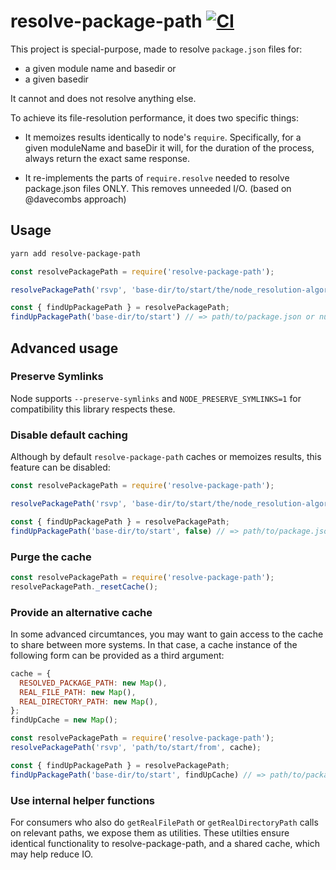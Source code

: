 # resolve-package-path [![CI](https://github.com/stefanpenner/resolve-package-path/workflows/CI/badge.svg)](https://github.com/stefanpenner/resolve-package-path/actions/workflows/ci.yml)

This project is special-purpose, made to resolve `package.json` files for:

  - a given module name and basedir or
  - a given basedir

It cannot and does not resolve anything else.

To achieve its file-resolution performance, it does two specific things:

- It memoizes results identically to node's `require`. Specifically,
  for a given moduleName and baseDir it will, for the duration of the process,
  always return the exact same response.

- It re-implements the parts of `require.resolve` needed to resolve package.json
  files ONLY. This removes unneeded I/O. (based on @davecombs approach)

## Usage

```sh
yarn add resolve-package-path
```

```js
const resolvePackagePath = require('resolve-package-path');

resolvePackagePath('rsvp', 'base-dir/to/start/the/node_resolution-algorithm-from') // => /path/to/rsvp.json or null

const { findUpPackagePath } = resolvePackagePath;
findUpPackagePath('base-dir/to/start') // => path/to/package.json or null
```

## Advanced usage

### Preserve Symlinks

Node supports `--preserve-symlinks` and `NODE_PRESERVE_SYMLINKS=1` for compatibility this library respects these.

### Disable default caching

Although by default `resolve-package-path` caches or memoizes results, this feature can be disabled:

```js
const resolvePackagePath = require('resolve-package-path');

resolvePackagePath('rsvp', 'base-dir/to/start/the/node_resolution-algorithm-from', false) // => uncached result /path/to/rsvp.json or null

const { findUpPackagePath } = resolvePackagePath;
findUpPackagePath('base-dir/to/start', false) // => path/to/package.json or null
```

### Purge the cache

```js
const resolvePackagePath = require('resolve-package-path');
resolvePackagePath._resetCache();
```

### Provide an alternative cache

In some advanced circumtances, you may want to gain access to the cache to share between more systems.
In that case, a cache instance of the following form can be provided as a third argument:

```js
cache = {
  RESOLVED_PACKAGE_PATH: new Map(),
  REAL_FILE_PATH: new Map(),
  REAL_DIRECTORY_PATH: new Map(),
};
findUpCache = new Map();

const resolvePackagePath = require('resolve-package-path');
resolvePackagePath('rsvp', 'path/to/start/from', cache);

const { findUpPackagePath } = resolvePackagePath;
findUpPackagePath('base-dir/to/start', findUpCache) // => path/to/package.json or null
```

### Use internal helper functions

For consumers who also do `getRealFilePath` or
`getRealDirectoryPath` calls on relevant paths, we expose them as utilities.
These utilties ensure identical functionality to resolve-package-path, and a
shared cache, which may help reduce IO.
